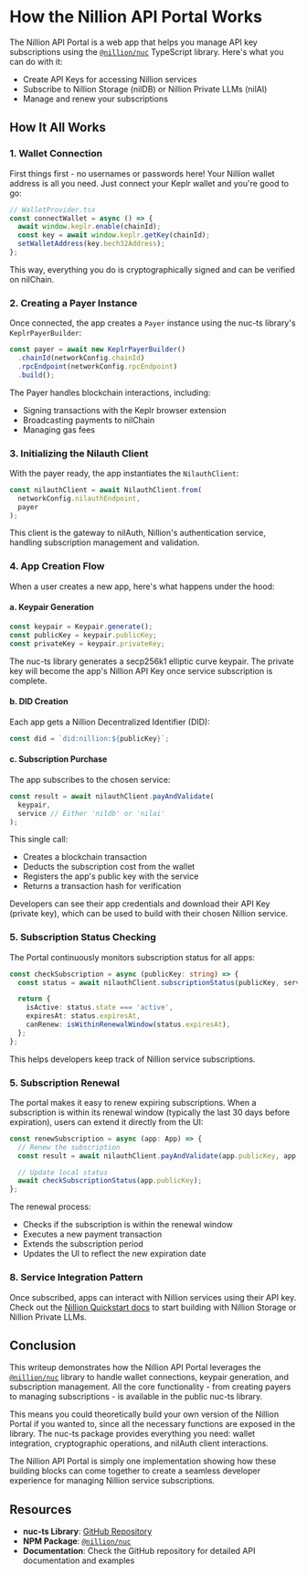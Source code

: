 # How the Nillion API Portal Works

The Nillion API Portal is a web app that helps you manage API key subscriptions using the [`@nillion/nuc`](https://github.com/NillionNetwork/nuc-ts) TypeScript library. Here's what you can do with it:

- Create API Keys for accessing Nillion services
- Subscribe to Nillion Storage (nilDB) or Nillion Private LLMs (nilAI)
- Manage and renew your subscriptions

## How It All Works

### 1. Wallet Connection

First things first - no usernames or passwords here! Your Nillion wallet address is all you need. Just connect your Keplr wallet and you're good to go:

```typescript
// WalletProvider.tsx
const connectWallet = async () => {
  await window.keplr.enable(chainId);
  const key = await window.keplr.getKey(chainId);
  setWalletAddress(key.bech32Address);
};
```

This way, everything you do is cryptographically signed and can be verified on nilChain.

### 2. Creating a Payer Instance

Once connected, the app creates a `Payer` instance using the nuc-ts library's `KeplrPayerBuilder`:

```typescript
const payer = await new KeplrPayerBuilder()
  .chainId(networkConfig.chainId)
  .rpcEndpoint(networkConfig.rpcEndpoint)
  .build();
```

The Payer handles blockchain interactions, including:

- Signing transactions with the Keplr browser extension
- Broadcasting payments to nilChain
- Managing gas fees

### 3. Initializing the Nilauth Client

With the payer ready, the app instantiates the `NilauthClient`:

```typescript
const nilauthClient = await NilauthClient.from(
  networkConfig.nilauthEndpoint,
  payer
);
```

This client is the gateway to nilAuth, Nillion's authentication service, handling subscription management and validation.

### 4. App Creation Flow

When a user creates a new app, here's what happens under the hood:

#### a. Keypair Generation

```typescript
const keypair = Keypair.generate();
const publicKey = keypair.publicKey;
const privateKey = keypair.privateKey;
```

The nuc-ts library generates a secp256k1 elliptic curve keypair. The private key will become the app's Nillion API Key once service subscription is complete.

#### b. DID Creation

Each app gets a Nillion Decentralized Identifier (DID):

```typescript
const did = `did:nillion:${publicKey}`;
```

#### c. Subscription Purchase

The app subscribes to the chosen service:

```typescript
const result = await nilauthClient.payAndValidate(
  keypair,
  service // Either 'nildb' or 'nilai'
);
```

This single call:

- Creates a blockchain transaction
- Deducts the subscription cost from the wallet
- Registers the app's public key with the service
- Returns a transaction hash for verification

Developers can see their app credentials and download their API Key (private key), which can be used to build with their chosen Nillion service.

### 5. Subscription Status Checking

The Portal continuously monitors subscription status for all apps:

```typescript
const checkSubscription = async (publicKey: string) => {
  const status = await nilauthClient.subscriptionStatus(publicKey, service);

  return {
    isActive: status.state === 'active',
    expiresAt: status.expiresAt,
    canRenew: isWithinRenewalWindow(status.expiresAt),
  };
};
```

This helps developers keep track of Nillion service subscriptions.

### 5. Subscription Renewal

The portal makes it easy to renew expiring subscriptions. When a subscription is within its renewal window (typically the last 30 days before expiration), users can extend it directly from the UI:

```typescript
const renewSubscription = async (app: App) => {
  // Renew the subscription
  const result = await nilauthClient.payAndValidate(app.publicKey, app.service);

  // Update local status
  await checkSubscriptionStatus(app.publicKey);
};
```

The renewal process:

- Checks if the subscription is within the renewal window
- Executes a new payment transaction
- Extends the subscription period
- Updates the UI to reflect the new expiration date

### 8. Service Integration Pattern

Once subscribed, apps can interact with Nillion services using their API key. Check out the [Nillion Quickstart docs](https://docs.nillion.com/build/quickstart) to start building with Nillion Storage or Nillion Private LLMs.

## Conclusion

This writeup demonstrates how the Nillion API Portal leverages the [`@nillion/nuc`](https://github.com/NillionNetwork/nuc-ts) library to handle wallet connections, keypair generation, and subscription management. All the core functionality - from creating payers to managing subscriptions - is available in the public nuc-ts library.

This means you could theoretically build your own version of the Nillion Portal if you wanted to, since all the necessary functions are exposed in the library. The nuc-ts package provides everything you need: wallet integration, cryptographic operations, and nilAuth client interactions.

The Nillion API Portal is simply one implementation showing how these building blocks can come together to create a seamless developer experience for managing Nillion service subscriptions.

## Resources

- **nuc-ts Library**: [GitHub Repository](https://github.com/NillionNetwork/nuc-ts)
- **NPM Package**: [`@nillion/nuc`](https://www.npmjs.com/package/@nillion/nuc)
- **Documentation**: Check the GitHub repository for detailed API documentation and examples
